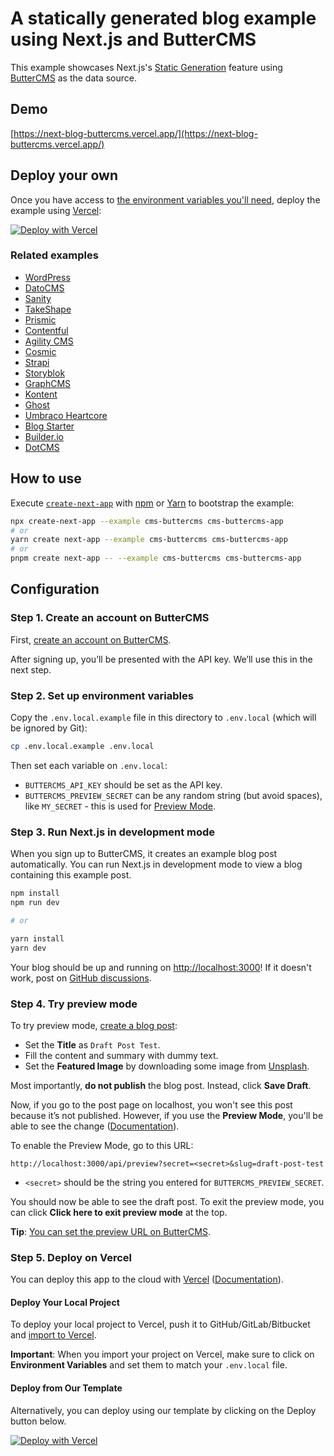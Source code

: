 # A statically generated blog example using Next.js and ButterCMS

This example showcases Next.js's [Static Generation](https://nextjs.org/docs/basic-features/pages) feature using [ButterCMS](https://buttercms.com/) as the data source.

## Demo

[https://next-blog-buttercms.vercel.app/](https://next-blog-buttercms.vercel.app/)

## Deploy your own

Once you have access to [the environment variables you'll need](#step-2-set-up-environment-variables), deploy the example using [Vercel](https://vercel.com?utm_source=github&utm_medium=readme&utm_campaign=next-example):

[![Deploy with Vercel](https://vercel.com/button)](https://vercel.com/new/git/external?repository-url=https://github.com/vercel/next.js/tree/canary/examples/cms-buttercms&project-name=cms-buttercms&repository-name=cms-buttercms&env=BUTTERCMS_API_KEY,BUTTERCMS_PREVIEW_SECRET&envDescription=Required%20to%20connect%20the%20app%20with%20ButterCMS&envLink=https://vercel.link/buttercms-env)

### Related examples

- [WordPress](/examples/cms-wordpress)
- [DatoCMS](/examples/cms-datocms)
- [Sanity](/examples/cms-sanity)
- [TakeShape](/examples/cms-takeshape)
- [Prismic](/examples/cms-prismic)
- [Contentful](/examples/cms-contentful)
- [Agility CMS](/examples/cms-agilitycms)
- [Cosmic](/examples/cms-cosmic)
- [Strapi](/examples/cms-strapi)
- [Storyblok](/examples/cms-storyblok)
- [GraphCMS](/examples/cms-graphcms)
- [Kontent](/examples/cms-kontent)
- [Ghost](/examples/cms-ghost)
- [Umbraco Heartcore](/examples/cms-umbraco-heartcore)
- [Blog Starter](/examples/blog-starter)
- [Builder.io](/examples/cms-builder-io)
- [DotCMS](/examples/cms-dotcms)

## How to use

Execute [`create-next-app`](https://github.com/vercel/next.js/tree/canary/packages/create-next-app) with [npm](https://docs.npmjs.com/cli/init) or [Yarn](https://yarnpkg.com/lang/en/docs/cli/create/) to bootstrap the example:

```bash
npx create-next-app --example cms-buttercms cms-buttercms-app
# or
yarn create next-app --example cms-buttercms cms-buttercms-app
# or
pnpm create next-app -- --example cms-buttercms cms-buttercms-app
```

## Configuration

### Step 1. Create an account on ButterCMS

First, [create an account on ButterCMS](https://buttercms.com/).

After signing up, you’ll be presented with the API key. We’ll use this in the next step.

### Step 2. Set up environment variables

Copy the `.env.local.example` file in this directory to `.env.local` (which will be ignored by Git):

```bash
cp .env.local.example .env.local
```

Then set each variable on `.env.local`:

- `BUTTERCMS_API_KEY` should be set as the API key.
- `BUTTERCMS_PREVIEW_SECRET` can be any random string (but avoid spaces), like `MY_SECRET` - this is used for [Preview Mode](https://nextjs.org/docs/advanced-features/preview-mode).

### Step 3. Run Next.js in development mode

When you sign up to ButterCMS, it creates an example blog post automatically. You can run Next.js in development mode to view a blog containing this example post.

```bash
npm install
npm run dev

# or

yarn install
yarn dev
```

Your blog should be up and running on [http://localhost:3000](http://localhost:3000)! If it doesn't work, post on [GitHub discussions](https://github.com/vercel/next.js/discussions).

### Step 4. Try preview mode

To try preview mode, [create a blog post](https://buttercms.com/post/):

- Set the **Title** as `Draft Post Test`.
- Fill the content and summary with dummy text.
- Set the **Featured Image** by downloading some image from [Unsplash](https://unsplash.com/).

Most importantly, **do not publish** the blog post. Instead, click **Save Draft**.

Now, if you go to the post page on localhost, you won't see this post because it’s not published. However, if you use the **Preview Mode**, you'll be able to see the change ([Documentation](https://nextjs.org/docs/advanced-features/preview-mode)).

To enable the Preview Mode, go to this URL:

```
http://localhost:3000/api/preview?secret=<secret>&slug=draft-post-test
```

- `<secret>` should be the string you entered for `BUTTERCMS_PREVIEW_SECRET`.

You should now be able to see the draft post. To exit the preview mode, you can click **Click here to exit preview mode** at the top.

**Tip**: [You can set the preview URL on ButterCMS](https://buttercms.com/kb/preview-urls).

### Step 5. Deploy on Vercel

You can deploy this app to the cloud with [Vercel](https://vercel.com?utm_source=github&utm_medium=readme&utm_campaign=next-example) ([Documentation](https://nextjs.org/docs/deployment)).

#### Deploy Your Local Project

To deploy your local project to Vercel, push it to GitHub/GitLab/Bitbucket and [import to Vercel](https://vercel.com/new?utm_source=github&utm_medium=readme&utm_campaign=next-example).

**Important**: When you import your project on Vercel, make sure to click on **Environment Variables** and set them to match your `.env.local` file.

#### Deploy from Our Template

Alternatively, you can deploy using our template by clicking on the Deploy button below.

[![Deploy with Vercel](https://vercel.com/button)](https://vercel.com/new/git/external?repository-url=https://github.com/vercel/next.js/tree/canary/examples/cms-buttercms&project-name=cms-buttercms&repository-name=cms-buttercms&env=BUTTERCMS_API_KEY,BUTTERCMS_PREVIEW_SECRET&envDescription=Required%20to%20connect%20the%20app%20with%20ButterCMS&envLink=https://vercel.link/buttercms-env)
